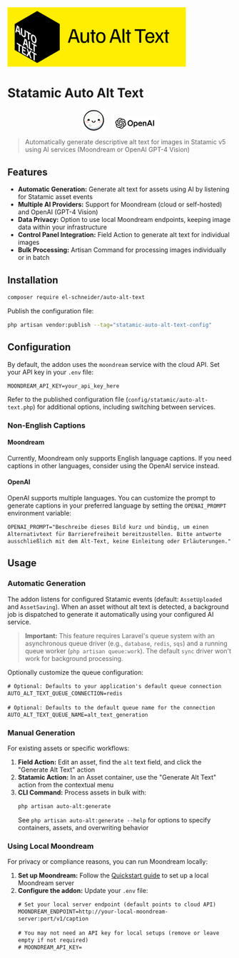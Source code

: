 <img src="images/aat_banner.png" alt="Auto Alt Text" width="400">

# Statamic Auto Alt Text

<p align="center">
  <img src="images/md_logo.svg" alt="Moondream Logo" width="50" style="margin-right: 15px;" />
  <img src="images/openai_logo.svg" alt="OpenAI Logo" width="100"/>
</p>

> Automatically generate descriptive alt text for images in Statamic v5 using AI services (Moondream or OpenAI GPT-4 Vision)

## Features

- **Automatic Generation:** Generate alt text for assets using AI by listening for Statamic asset events
- **Multiple AI Providers:** Support for Moondream (cloud or self-hosted) and OpenAI (GPT-4 Vision)
- **Data Privacy:** Option to use local Moondream endpoints, keeping image data within your infrastructure
- **Control Panel Integration:** Field Action to generate alt text for individual images
- **Bulk Processing:** Artisan Command for processing images individually or in batch

## Installation

```bash
composer require el-schneider/auto-alt-text
```

Publish the configuration file:

```bash
php artisan vendor:publish --tag="statamic-auto-alt-text-config"
```

## Configuration

By default, the addon uses the `moondream` service with the cloud API. Set your API key in your `.env` file:

```dotenv
MOONDREAM_API_KEY=your_api_key_here
```

Refer to the published configuration file (`config/statamic/auto-alt-text.php`) for additional options, including switching between services.

### Non-English Captions

#### Moondream
Currently, Moondream only supports English language captions. If you need captions in other languages, consider using the OpenAI service instead.

#### OpenAI
OpenAI supports multiple languages. You can customize the prompt to generate captions in your preferred language by setting the `OPENAI_PROMPT` environment variable:

```dotenv
OPENAI_PROMPT="Beschreibe dieses Bild kurz und bündig, um einen Alternativtext für Barrierefreiheit bereitzustellen. Bitte antworte ausschließlich mit dem Alt-Text, keine Einleitung oder Erläuterungen."
```

## Usage

### Automatic Generation

The addon listens for configured Statamic events (default: `AssetUploaded` and `AssetSaving`). When an asset without alt text is detected, a background job is dispatched to generate it automatically using your configured AI service.

> **Important:** This feature requires Laravel's queue system with an asynchronous queue driver (e.g., `database`, `redis`, `sqs`) and a running queue worker (`php artisan queue:work`). The default `sync` driver won't work for background processing.

Optionally customize the queue configuration:

```dotenv
# Optional: Defaults to your application's default queue connection
AUTO_ALT_TEXT_QUEUE_CONNECTION=redis

# Optional: Defaults to the default queue name for the connection
AUTO_ALT_TEXT_QUEUE_NAME=alt_text_generation
```

### Manual Generation

For existing assets or specific workflows:

1. **Field Action:** Edit an asset, find the `alt` text field, and click the "Generate Alt Text" action
2. **Statamic Action:** In an Asset container, use the "Generate Alt Text" action from the contextual menu
3. **CLI Command:** Process assets in bulk with:
   ```bash
   php artisan auto-alt:generate
   ```
   See `php artisan auto-alt:generate --help` for options to specify containers, assets, and overwriting behavior

### Using Local Moondream

For privacy or compliance reasons, you can run Moondream locally:

1. **Set up Moondream:** Follow the [Quickstart guide](https://moondream.ai/c/docs/quickstart) to set up a local Moondream server
2. **Configure the addon:** Update your `.env` file:
   ```dotenv
   # Set your local server endpoint (default points to cloud API)
   MOONDREAM_ENDPOINT=http://your-local-moondream-server:port/v1/caption

   # You may not need an API key for local setups (remove or leave empty if not required)
   # MOONDREAM_API_KEY=
   ```

